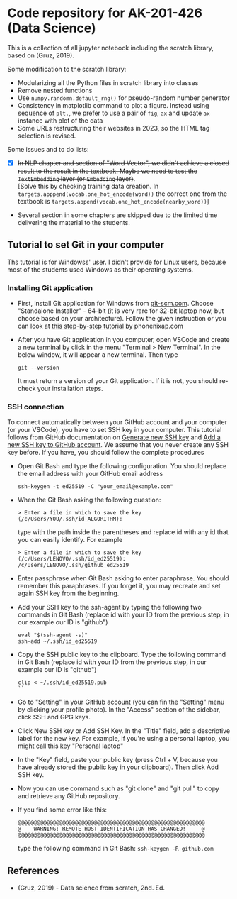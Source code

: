 # Code repository for AK-201-426 (Data Science)

This is a collection of all jupyter notebook including the scratch library,
based on (Gruz, 2019).

Some modification to the scratch library:
- Modularizing all the Python files in scratch library into classes
- Remove nested functions
- Use `numpy.randomn.default_rng()` for pseudo-random number generator
- Consistency in matplotlib command to plot a figure. Instead using
  sequence of `plt.`, we prefer to use a pair of `fig`, `ax` and
  update `ax` instance with plot of the data
- Some URLs restructuring their websites in 2023, so the HTML tag selection
  is revised.

Some issues and to do lists:
- [x] ~~In NLP chapter and section of "Word Vector", we didn't achieve a closed
  result to the result in the textbook. Maybe we need to test 
  the `TextEmbedding` layer (or `Embedding` layer)~~.    
  [Solve this by checking training data creation. In 
  `targets.apppend(vocab.one_hot_encode(word))` the correct one
  from the textbook is `targets.append(vocab.one_hot_encode(nearby_word))`]  

- Several section in some chapters are skipped due to the limited time
  delivering the material to the students. 

## Tutorial to set Git in your computer
Ths tutorial is for Windowss' user. I didn't provide for Linux users, because
most of the students used Windows as their operating systems.

### Installing Git application
- First, install Git application for Windows from [git-scm.com](https://git-scm.com/download/win).
  Choose "Standalone Installer" - 64-bit (it is very rare for 32-bit
  laptop now, but choose based on your architecture). Follow the given instruction
  or you can look at [this step-by-step tutorial](https://phoenixnap.com/kb/how-to-install-git-windows) 
  by phonenixap.com

- After you have Git application in you computer, open VSCode and 
  create a new terminal by click in the menu "Terminal > New Terminal".
  In the below window, it will appear a new terminal. Then type 
  ```
  git --version
  ```
  It must return a version of your Git application. If it is not, you should
  re-check your installation steps. 

### SSH connection 
To connect automatically between your GitHub account and your computer
(or your VSCode), you have to set SSH key in your computer.
This tutorial follows from GitHub documentation on 
[Generate new SSH key](https://docs.github.com/en/authentication/connecting-to-github-with-ssh/generating-a-new-ssh-key-and-adding-it-to-the-ssh-agent) and
[Add a new SSH key to GitHub account](https://docs.github.com/en/authentication/connecting-to-github-with-ssh/adding-a-new-ssh-key-to-your-github-account). We assume that you never
create any SSH key before. If you have, you should follow the complete procedures

- Open Git Bash and type the following configuration. You should
  replace the email address with your GitHub email address
  ```
  ssh-keygen -t ed25519 -C "your_email@example.com"
  ```

- When the Git Bash asking the following question: 
  ```
  > Enter a file in which to save the key (/c/Users/YOU/.ssh/id_ALGORITHM):
  ```
  type with the path inside the parentheses and replace id with any id
  that you can easily identify. For example
  ```
  > Enter a file in which to save the key (/c/Users/LENOVO/.ssh/id_ed25519): /c/Users/LENOVO/.ssh/github_ed25519
  ```

- Enter passphrase when Git Bash asking to enter paraphrase. You should
  remember this paraphrases. If you forget it, you may recreate and set again SSH key
  from the beginning.

- Add your SSH key to the ssh-agent by typing the following two commands
  in Git Bash (replace id with your ID from the previous step, in our
  example our ID is "github")
  ```
  eval "$(ssh-agent -s)"
  ssh-add ~/.ssh/id_ed25519
  ```

- Copy the SSH public key to the clipboard. Type the following command in 
  Git Bash (replace id with your ID from the previous step, in our   
  example our ID is "github")
  ```
  clip < ~/.ssh/id_ed25519.pub
  ``

- Go to "Setting" in your GitHub account (you can fin the "Setting" menu
  by clicking your profile photo). In the "Access" section of the sidebar,
  click SSH and GPG keys.

- Click New SSH key or Add SSH Key. In the "Title" field, add a 
  descriptive label for the new key. For example, if you're using
  a personal laptop, you might call this key "Personal laptop"

- In the "Key" field, paste your public key (press Ctrl + V, because
  you have already stored the public key in your clipboard). Then click 
  Add SSH key.

- Now you can use command such as "git clone" and "git pull" to 
  copy and retrieve any GitHub repository. 
  
- If you find some error like this:
  ```
  @@@@@@@@@@@@@@@@@@@@@@@@@@@@@@@@@@@@@@@@@@@@@@@@@@@@@@@@@@@
  @    WARNING: REMOTE HOST IDENTIFICATION HAS CHANGED!     @
  @@@@@@@@@@@@@@@@@@@@@@@@@@@@@@@@@@@@@@@@@@@@@@@@@@@@@@@@@@@
  ```
  type the following command in Git Bash: `ssh-keygen -R github.com`

## References
- (Gruz, 2019) - Data science from scratch, 2nd. Ed.